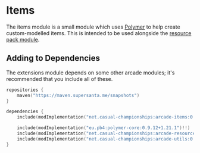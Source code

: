 # Items

The items module is a small module which uses [Polymer](https://github.com/Patbox/polymer) 
to help create custom-modelled items. 
This is intended to be used alongside the [resource pack module](../arcade-resource-pack/getting-started.md).

## Adding to Dependencies

The extensions module depends on some other arcade modules; it's recommended that you
include all of these.

```kts
repositories {
    maven("https://maven.supersanta.me/snapshots")
}

dependencies {
    include(modImplementation("net.casual-championships:arcade-items:0.3.0-alpha.12+1.21.1")!!)

    include(modImplementation("eu.pb4:polymer-core:0.9.12+1.21.1")!!)
    include(modImplementation("net.casual-championships:arcade-resource-pack:0.3.0-alpha.12+1.21.1")!!)
    include(modImplementation("net.casual-championships:arcade-utils:0.3.0-alpha.12+1.21.1")!!)
}
```
